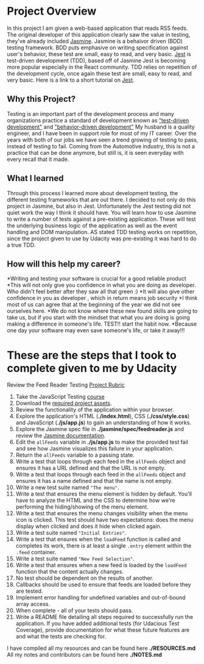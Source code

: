 # Project Overview

In this project I am given a web-based application that reads RSS feeds. The original developer of this application clearly saw the value in testing, they've already included [Jasmine](http://jasmine.github.io/).
Jasmine is a behaivor driven (BDD) testing framework.
BDD puts emphasive on writing specification against user's behavior, these test are small, easy to read, and very basic. 
[Jest](https://jestjs.io/docs/en/getting-started) is test-driven development (TDD), based off of Jasmine Jest is becoming more popular especially in the React community.
TDD relies on repetition of the development cycle, once again these test are small, easy to read, and very basic. 
Here is a link to a short tutorial on [Jest](https://jestjs.io/docs/en/getting-started).

## Why this Project?

Testing is an important part of the development process and many organizations practice a standard of development known as ["test-driven development"](https://technologyconversations.com/2013/12/20/test-driven-development-tdd-example-walkthrough/) and ["behavior-driven development"](https://technologyconversations.com/category/behavior-driven-development-bdd/)
My husband is a quality engineer, and I have been in support role for most of my IT career.
Over the years with both of our jobs we have seen a trend growing of testing to pass, instead of testing to fail. 
Coming from the Automotive industry, this is not a practice that can be done anymore, but still is, it is seen everyday with every recall that it made. 

## What I learned

Through this process I learned more about development testing, the different testing frameworks that are out there.
I decided to not only do this project in Jasmine, but also in Jest. 
Unfortunately the Jest testing did not quiet work the way I  think it should have. 
You will learn how to use Jasmine to write a number of tests against a pre-existing application. 
These will test the underlying business logic of the application as well as the event handling and DOM manipulation.
AS stated TDD testing works on repetition, since the project given to use by Udacity was pre-existing it was hard to do a true TDD.

## How will this help my career?

*Writing and testing your software is crucial for a good reliable product 
*This will not only give you confidence in what you are doing as developer. Who didn't feel better after they saw all that green :)
*It will also give other confidence in you as developer , which in return means job security
*I think most of us can agree that at the beginning of the year we did not see ourselves here. 
*We do not know where these new found skills are going to take us, but if you start with the mindset that what you are doing is going making a difference in someone's life.
TEST!! start the habit now.
*Because one day your software may even save someone's life, or take it away!!! 


# These are the steps that I took to complete given to me by Udacity 

Review the Feed Reader Testing [Project Rubric](https://review.udacity.com/#!/projects/3442558598/rubric)

1. Take the JavaScript Testing [course](https://www.udacity.com/course/ud549)
2. Download the [required project assets](http://github.com/udacity/frontend-nanodegree-feedreader).
3. Review the functionality of the application within your browser.
4. Explore the application's HTML (**./index.html**), CSS (**./css/style.css**) and JavaScript (**./js/app.js**) to gain an understanding of how it works.
5. Explore the Jasmine spec file in **./jasmine/spec/feedreader.js** and review the [Jasmine documentation](http://jasmine.github.io).
6. Edit the `allFeeds` variable in **./js/app.js** to make the provided test fail and see how Jasmine visualizes this failure in your application.
7. Return the `allFeeds` variable to a passing state.
8. Write a test that loops through each feed in the `allFeeds` object and ensures it has a URL defined and that the URL is not empty.
9. Write a test that loops through each feed in the `allFeeds` object and ensures it has a name defined and that the name is not empty.
10. Write a new test suite named `"The menu"`.
11. Write a test that ensures the menu element is hidden by default. You'll have to analyze the HTML and the CSS to determine how we're performing the hiding/showing of the menu element.
12. Write a test that ensures the menu changes visibility when the menu icon is clicked. This test should have two expectations: does the menu display when clicked and does it hide when clicked again.
13. Write a test suite named `"Initial Entries"`.
14. Write a test that ensures when the `loadFeed` function is called and completes its work, there is at least a single `.entry` element within the `.feed` container.
15. Write a test suite named `"New Feed Selection"`.
16. Write a test that ensures when a new feed is loaded by the `loadFeed` function that the content actually changes.
17. No test should be dependent on the results of another.
18. Callbacks should be used to ensure that feeds are loaded before they are tested.
19. Implement error handling for undefined variables and out-of-bound array access.
20. When complete - all of your tests should pass. 
21. Write a README file detailing all steps required to successfully run the application. If you have added additional tests (for Udacious Test Coverage),  provide documentation for what these future features are and what the tests are checking for.

I have compiled all my resources and can be found here **./RESOURCES.md**
All my notes and contributors can be found here **./NOTES.md**